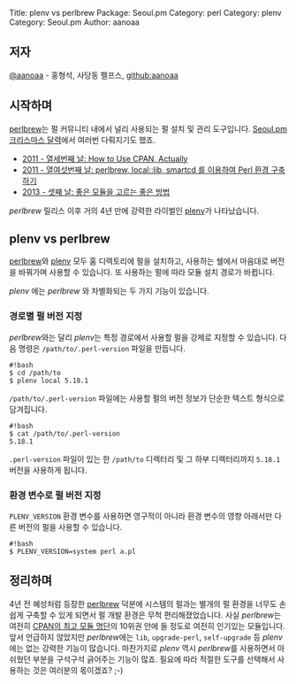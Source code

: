 Title:    plenv vs perlbrew
Package:  Seoul.pm
Category: perl
Category: plenv
Category: Seoul.pm
Author:   aanoaa

저자
----

[@aanoaa][twitter-aanoaa] - 홍형석, 사당동 펠프스, [github:aanoaa][github-aanoaa]


시작하며
---------

[perlbrew][home-perlbrew]는 펄 커뮤니티 내에서 널리 사용되는 펄 설치 및 관리 도구입니다.
[Seoul.pm 크리스마스 달력][advent]에서 여러번 다뤄지기도 했죠.

- [2011 - 열세번째 날: How to Use CPAN, Actually][advent-2011-13]
- [2011 - 열여섯번째 날: perlbrew, local::lib, smartcd 를 이용하여 Perl 환경 구축하기][advent-2011-13]
- [2013 - 셋째 날: 좋은 모듈을 고르는 좋은 방법][advent-2011-13]

*perlbrew* 릴리스 이후 거의 4년 만에 강력한 라이벌인 [plenv][home-plenv]가 나타났습니다.


plenv vs perlbrew
------------------

[perlbrew][home-perlbrew]와 [plenv][home-plenv] 모두 홈 디렉토리에 펄을 설치하고,
사용하는 쉘에서 마음대로 버전을 바꿔가며 사용할 수 있습니다.
또 사용하는 펄에 따라 모듈 설치 경로가 바뀝니다.

*plenv* 에는 *perlbrew* 와 차별화되는 두 가지 기능이 있습니다.


### 경로별 펄 버전 지정

*perlbrew*와는 달리 *plenv*는 특정 경로에서 사용할 펄을 강제로 지정할 수 있습니다.
다음 명령은 `/path/to/.perl-version` 파일을 만듭니다.

    #!bash
    $ cd /path/to
    $ plenv local 5.18.1

`/path/to/.perl-version` 파일에는 사용할 펄의 버전 정보가 단순한 텍스트 형식으로 담겨집니다.

    #!bash
    $ cat /path/to/.perl-version
    5.18.1

`.perl-version` 파일이 있는 한 `/path/to` 디렉터리 및 그 하부 디렉터리까지 `5.18.1` 버전을 사용하게 됩니다.


### 환경 변수로 펄 버전 지정

`PLENV_VERSION` 환경 변수를 사용하면 영구적이 아니라
환경 변수의 영향 아래서만 다른 버전의 펄을 사용할 수 있습니다.

    #!bash
    $ PLENV_VERSION=system perl a.pl


정리하며
---------

4년 전 혜성처럼 등장한 [perlbrew][home-perlbrew] 덕분에 시스템의 펄과는 별개의 펄 환경을
너무도 손쉽게 구축할 수 있게 되면서 펄 개발 환경은 무척 편리해졌었습니다.
사실 *perlbrew*는 여전히 [CPAN의 최고 모듈 명단][home-metacpan-leaderboard]의 10위권 안에 들 정도로 여전히 인기있는 모듈입니다.
앞서 언급하지 않았지만 *perlbrew*에는 `lib`, `upgrade-perl`, `self-upgrade` 등 *plenv*에는 없는 강력한 기능이 많습니다.
마찬가지로 *plenv* 역시 *perlbrew*를 사용하면서 아쉬웠던 부분을 구석구석 긁어주는 기능이 많죠.
필요에 따라 적절한 도구를 선택해서 사용하는 것은 여러분의 몫이겠죠? ;-)


[advent-2011-13]:             http://advent.perl.kr/2011/2011-12-13.html
[advent-2011-16]:             http://advent.perl.kr/2011/2011-12-16.html
[advent-2013-03]:             http://advent.perl.kr/2013/2013-12-03.html
[advent]:                     http://advent.perl.kr
[github-aanoaa]:              https://github.com/aanoaa
[home-metacpan-leaderboard]:  http://metacpan.org/favorite/leaderboard
[home-perlbrew]:              http://perlbrew.pl/
[home-plenv]:                 https://github.com/tokuhirom/plenv
[twitter-aanoaa]:             http://twitter.com/aanoaa
